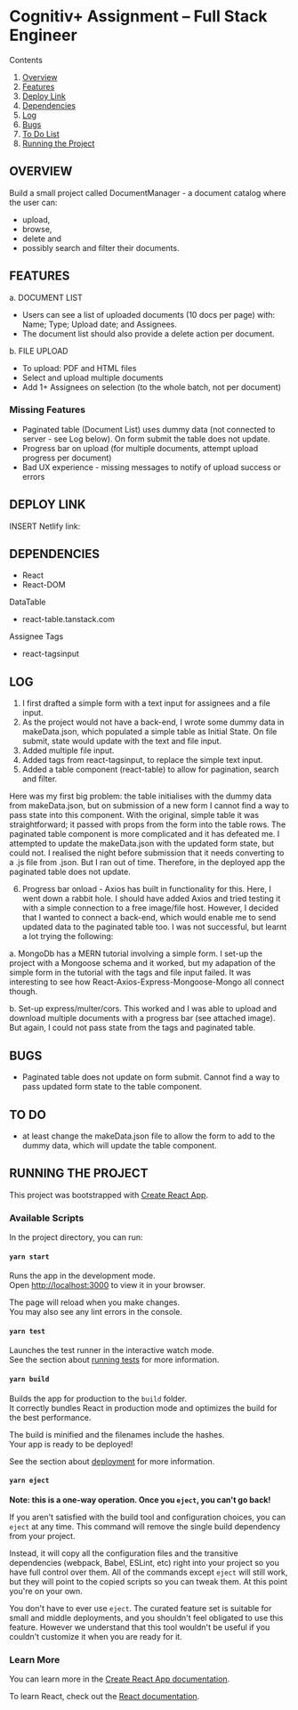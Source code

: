 # Cognitiv+ Assignment – Full Stack Engineer

Contents

1. [Overview](#overview)
2. [Features](#features)
3. [Deploy Link](#deploy)
4. [Dependencies](#dependencies)
5. [Log](#log)
6. [Bugs](#bugs)
7. [To Do List](#todo)
8. [Running the Project](#runproject)


## OVERVIEW <a name="overview"></a>

Build a small project called DocumentManager - a document catalog where the user can:
- upload,
- browse,
- delete and 
- possibly search and filter their documents.


## FEATURES <a name="features"></a>

a. DOCUMENT LIST
- Users can see a list of uploaded documents (10 docs per page) with: Name; Type; Upload date; and Assignees.
- The document list should also provide a delete action per document.

b. FILE UPLOAD

- To upload: PDF and HTML files
- Select and upload multiple documents
- Add 1+ Assignees on selection (to the whole batch, not per document)

### Missing Features
- Paginated table (Document List) uses dummy data (not connected to server - see Log below). On form submit the table does not update.
- Progress bar on upload (for multiple documents, attempt upload progress per document)
- Bad UX experience - missing messages to notify of upload success or errors


## DEPLOY LINK

INSERT Netlify link:


## DEPENDENCIES <a name="dependencies"></a>

- React
- React-DOM

DataTable
- react-table.tanstack.com

Assignee Tags
- react-tagsinput


## LOG <a name="log"></a>

1. I first drafted a simple form with a text input for assignees and a file input.
2. As the project would not have a back-end, I wrote some dummy data in makeData.json, which populated a simple table as Initial State. On file submit, state would update with the text and file input.
3. Added multiple file input.
4. Added tags from react-tagsinput, to replace the simple text input.
5. Added a table component (react-table) to allow for pagination, search and filter. 

Here was my first big problem: the table initialises with the dummy data from makeData.json, but on submission of a new form I cannot find a way to pass state into this component. With the original, simple table it was straightforward; it passed with props from the form into the table rows. The paginated table component is more complicated and it has defeated me. I attempted to update the makeData.json with the updated form state, but could not. I realised the night before submission that it needs converting to a .js file from .json. But I ran out of time.
Therefore, in the deployed app the paginated table does not update.

6. Progress bar onload - Axios has built in functionality for this. Here, I went down a rabbit hole. I should have added Axios and tried testing it with a simple connection to a free image/file host. However, I decided that I wanted to connect a back-end, which would enable me to send updated data to the paginated table too. I was not successful, but learnt a lot trying the following:

a. MongoDb has a MERN tutorial involving a simple form. I set-up the project with a Mongoose schema and it worked, but my adapation of the simple form in the tutorial with the tags and file input failed. It was interesting to see how React-Axios-Express-Mongoose-Mongo all connect though.

b. Set-up express/multer/cors. This worked and I was able to upload and download multiple documents with a progress bar (see attached image). But again, I could not pass state from the tags and paginated table.


## BUGS <a name="bugs"></a>

- Paginated table does not update on form submit. Cannot find a way to pass updated form state to the table component.


## TO DO <a name="todo"></a>

- at least change the makeData.json file to allow the form to add to the dummy data, which will update the table component.



## RUNNING THE PROJECT <a name="runproject"></a>

This project was bootstrapped with [Create React App](https://github.com/facebook/create-react-app).


### Available Scripts

In the project directory, you can run:

#### `yarn start`

Runs the app in the development mode.\
Open [http://localhost:3000](http://localhost:3000) to view it in your browser.

The page will reload when you make changes.\
You may also see any lint errors in the console.

#### `yarn test`

Launches the test runner in the interactive watch mode.\
See the section about [running tests](https://facebook.github.io/create-react-app/docs/running-tests) for more information.

#### `yarn build`

Builds the app for production to the `build` folder.\
It correctly bundles React in production mode and optimizes the build for the best performance.

The build is minified and the filenames include the hashes.\
Your app is ready to be deployed!

See the section about [deployment](https://facebook.github.io/create-react-app/docs/deployment) for more information.

#### `yarn eject`

**Note: this is a one-way operation. Once you `eject`, you can't go back!**

If you aren't satisfied with the build tool and configuration choices, you can `eject` at any time. This command will remove the single build dependency from your project.

Instead, it will copy all the configuration files and the transitive dependencies (webpack, Babel, ESLint, etc) right into your project so you have full control over them. All of the commands except `eject` will still work, but they will point to the copied scripts so you can tweak them. At this point you're on your own.

You don't have to ever use `eject`. The curated feature set is suitable for small and middle deployments, and you shouldn't feel obligated to use this feature. However we understand that this tool wouldn't be useful if you couldn't customize it when you are ready for it.

### Learn More

You can learn more in the [Create React App documentation](https://facebook.github.io/create-react-app/docs/getting-started).

To learn React, check out the [React documentation](https://reactjs.org/).
